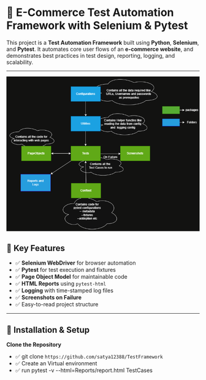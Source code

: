 # 🛒 E-Commerce Test Automation Framework with Selenium & Pytest

This project is a **Test Automation Framework** built using **Python**, **Selenium**, and **Pytest**. It automates core user flows of an **e-commerce website**, and demonstrates best practices in test design, reporting, logging, and scalability.

---

![Flow Diagram](FrameworkBasic.png)

## 📌 Key Features

- ✅ **Selenium WebDriver** for browser automation
- ✅ **Pytest** for test execution and fixtures
- ✅ **Page Object Model** for maintainable code
- ✅ **HTML Reports** using `pytest-html`
- ✅ **Logging** with time-stamped log files
- ✅ **Screenshots on Failure**
- ✅ Easy-to-read project structure

---

## 🔧 Installation & Setup

**Clone the Repository**

- ✅ git clone `https://github.com/satya12388/TestFramework`
- ✅ Create an Virtual environment
- ✅ run pytest -v --html=Reports/report.html TestCases
